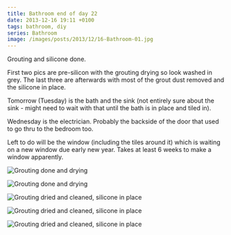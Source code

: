 ```yaml
---
title: Bathroom end of day 22
date: 2013-12-16 19:11 +0100
tags: bathroom, diy
series: Bathroom
image: /images/posts/2013/12/16-Bathroom-01.jpg
---
```


Grouting and silicone done.

First two pics are pre-silicon with the grouting drying so look washed in grey. The last three are afterwards with most of the grout dust removed and the silicone in place.

Tomorrow (Tuesday) is the bath and the sink (not entirely sure about the sink - might need to wait with that until the bath is in place and tiled in).

Wednesday is the electrician. Probably the backside of the door that used to go thru to the bedroom too.

Left to do will be the window (including the tiles around it) which is waiting on a new window due early new year. Takes at least 6 weeks to make a window apparently.

![Grouting done and drying](/images/posts/2013/12/16-Bathroom-01.jpg)

![Grouting done and drying](/images/posts/2013/12/16-Bathroom-02.jpg)

![Grouting dried and cleaned, silicone in place](/images/posts/2013/12/16-Bathroom-03.jpg)

![Grouting dried and cleaned, silicone in place](/images/posts/2013/12/16-Bathroom-04.jpg)

![Grouting dried and cleaned, silicone in place](/images/posts/2013/12/16-Bathroom-05.jpg)
